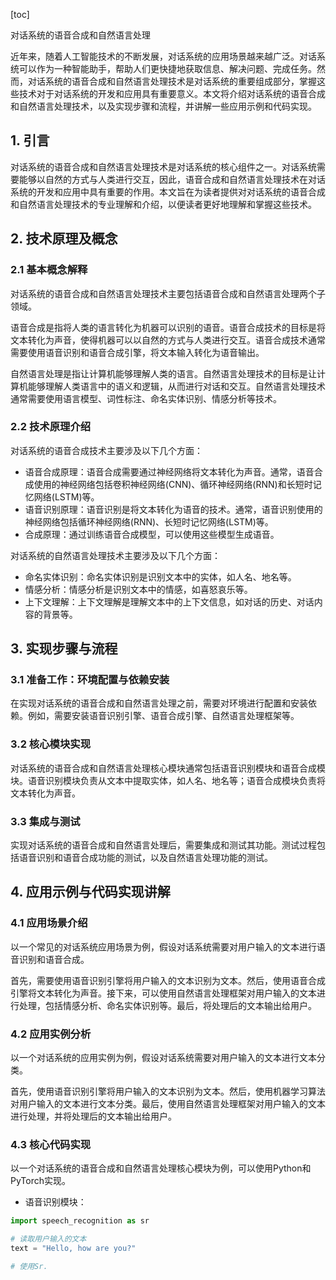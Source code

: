 
[toc]                    
                
                
对话系统的语音合成和自然语言处理

近年来，随着人工智能技术的不断发展，对话系统的应用场景越来越广泛。对话系统可以作为一种智能助手，帮助人们更快捷地获取信息、解决问题、完成任务。然而，对话系统的语音合成和自然语言处理技术是对话系统的重要组成部分，掌握这些技术对于对话系统的开发和应用具有重要意义。本文将介绍对话系统的语音合成和自然语言处理技术，以及实现步骤和流程，并讲解一些应用示例和代码实现。

## 1. 引言

对话系统的语音合成和自然语言处理技术是对话系统的核心组件之一。对话系统需要能够以自然的方式与人类进行交互，因此，语音合成和自然语言处理技术在对话系统的开发和应用中具有重要的作用。本文旨在为读者提供对对话系统的语音合成和自然语言处理技术的专业理解和介绍，以便读者更好地理解和掌握这些技术。

## 2. 技术原理及概念

### 2.1 基本概念解释

对话系统的语音合成和自然语言处理技术主要包括语音合成和自然语言处理两个子领域。

语音合成是指将人类的语言转化为机器可以识别的语音。语音合成技术的目标是将文本转化为声音，使得机器可以以自然的方式与人类进行交互。语音合成技术通常需要使用语音识别和语音合成引擎，将文本输入转化为语音输出。

自然语言处理是指让计算机能够理解人类的语言。自然语言处理技术的目标是让计算机能够理解人类语言中的语义和逻辑，从而进行对话和交互。自然语言处理技术通常需要使用语言模型、词性标注、命名实体识别、情感分析等技术。

### 2.2 技术原理介绍

对话系统的语音合成技术主要涉及以下几个方面：

- 语音合成原理：语音合成需要通过神经网络将文本转化为声音。通常，语音合成使用的神经网络包括卷积神经网络(CNN)、循环神经网络(RNN)和长短时记忆网络(LSTM)等。
- 语音识别原理：语音识别是将文本转化为语音的技术。通常，语音识别使用的神经网络包括循环神经网络(RNN)、长短时记忆网络(LSTM)等。
- 合成原理：通过训练语音合成模型，可以使用这些模型生成语音。

对话系统的自然语言处理技术主要涉及以下几个方面：

- 命名实体识别：命名实体识别是识别文本中的实体，如人名、地名等。
- 情感分析：情感分析是识别文本中的情感，如喜怒哀乐等。
- 上下文理解：上下文理解是理解文本中的上下文信息，如对话的历史、对话内容的背景等。

## 3. 实现步骤与流程

### 3.1 准备工作：环境配置与依赖安装

在实现对话系统的语音合成和自然语言处理之前，需要对环境进行配置和安装依赖。例如，需要安装语音识别引擎、语音合成引擎、自然语言处理框架等。

### 3.2 核心模块实现

对话系统的语音合成和自然语言处理核心模块通常包括语音识别模块和语音合成模块。语音识别模块负责从文本中提取实体，如人名、地名等；语音合成模块负责将文本转化为声音。

### 3.3 集成与测试

实现对话系统的语音合成和自然语言处理后，需要集成和测试其功能。测试过程包括语音识别和语音合成功能的测试，以及自然语言处理功能的测试。

## 4. 应用示例与代码实现讲解

### 4.1 应用场景介绍

以一个常见的对话系统应用场景为例，假设对话系统需要对用户输入的文本进行语音识别和语音合成。

首先，需要使用语音识别引擎将用户输入的文本识别为文本。然后，使用语音合成引擎将文本转化为声音。接下来，可以使用自然语言处理框架对用户输入的文本进行处理，包括情感分析、命名实体识别等。最后，将处理后的文本输出给用户。

### 4.2 应用实例分析

以一个对话系统的应用实例为例，假设对话系统需要对用户输入的文本进行文本分类。

首先，使用语音识别引擎将用户输入的文本识别为文本。然后，使用机器学习算法对用户输入的文本进行文本分类。最后，使用自然语言处理框架对用户输入的文本进行处理，并将处理后的文本输出给用户。

### 4.3 核心代码实现

以一个对话系统的语音合成和自然语言处理核心模块为例，可以使用Python和PyTorch实现。

- 语音识别模块：

```python
import speech_recognition as sr

# 读取用户输入的文本
text = "Hello, how are you?"

# 使用Sr.

